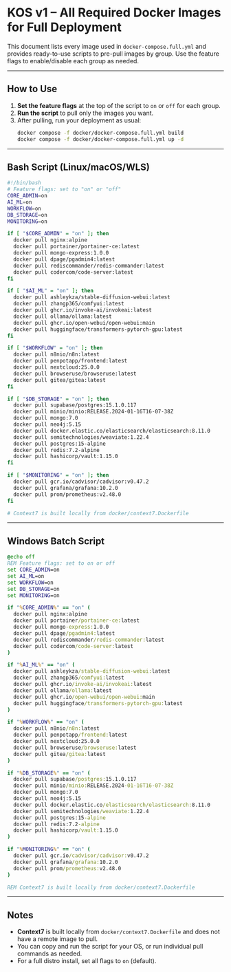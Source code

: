 # KOS v1 – All Required Docker Images for Full Deployment

This document lists every image used in `docker-compose.full.yml` and provides ready-to-use scripts to pre-pull images by group. Use the feature flags to enable/disable each group as needed.

---

## How to Use

1. **Set the feature flags** at the top of the script to `on` or `off` for each group.
2. **Run the script** to pull only the images you want.
3. After pulling, run your deployment as usual:
   ```sh
   docker compose -f docker/docker-compose.full.yml build
   docker compose -f docker/docker-compose.full.yml up -d
   ```

---

## Bash Script (Linux/macOS/WLS)

```bash
#!/bin/bash
# Feature flags: set to "on" or "off"
CORE_ADMIN=on
AI_ML=on
WORKFLOW=on
DB_STORAGE=on
MONITORING=on

if [ "$CORE_ADMIN" = "on" ]; then
  docker pull nginx:alpine
  docker pull portainer/portainer-ce:latest
  docker pull mongo-express:1.0.0
  docker pull dpage/pgadmin4:latest
  docker pull rediscommander/redis-commander:latest
  docker pull codercom/code-server:latest
fi

if [ "$AI_ML" = "on" ]; then
  docker pull ashleykza/stable-diffusion-webui:latest
  docker pull zhangp365/comfyui:latest
  docker pull ghcr.io/invoke-ai/invokeai:latest
  docker pull ollama/ollama:latest
  docker pull ghcr.io/open-webui/open-webui:main
  docker pull huggingface/transformers-pytorch-gpu:latest
fi

if [ "$WORKFLOW" = "on" ]; then
  docker pull n8nio/n8n:latest
  docker pull penpotapp/frontend:latest
  docker pull nextcloud:25.0.0
  docker pull browseruse/browseruse:latest
  docker pull gitea/gitea:latest
fi

if [ "$DB_STORAGE" = "on" ]; then
  docker pull supabase/postgres:15.1.0.117
  docker pull minio/minio:RELEASE.2024-01-16T16-07-38Z
  docker pull mongo:7.0
  docker pull neo4j:5.15
  docker pull docker.elastic.co/elasticsearch/elasticsearch:8.11.0
  docker pull semitechnologies/weaviate:1.22.4
  docker pull postgres:15-alpine
  docker pull redis:7.2-alpine
  docker pull hashicorp/vault:1.15.0
fi

if [ "$MONITORING" = "on" ]; then
  docker pull gcr.io/cadvisor/cadvisor:v0.47.2
  docker pull grafana/grafana:10.2.0
  docker pull prom/prometheus:v2.48.0
fi

# Context7 is built locally from docker/context7.Dockerfile
```

---

## Windows Batch Script

```bat
@echo off
REM Feature flags: set to on or off
set CORE_ADMIN=on
set AI_ML=on
set WORKFLOW=on
set DB_STORAGE=on
set MONITORING=on

if "%CORE_ADMIN%" == "on" (
  docker pull nginx:alpine
  docker pull portainer/portainer-ce:latest
  docker pull mongo-express:1.0.0
  docker pull dpage/pgadmin4:latest
  docker pull rediscommander/redis-commander:latest
  docker pull codercom/code-server:latest
)

if "%AI_ML%" == "on" (
  docker pull ashleykza/stable-diffusion-webui:latest
  docker pull zhangp365/comfyui:latest
  docker pull ghcr.io/invoke-ai/invokeai:latest
  docker pull ollama/ollama:latest
  docker pull ghcr.io/open-webui/open-webui:main
  docker pull huggingface/transformers-pytorch-gpu:latest
)

if "%WORKFLOW%" == "on" (
  docker pull n8nio/n8n:latest
  docker pull penpotapp/frontend:latest
  docker pull nextcloud:25.0.0
  docker pull browseruse/browseruse:latest
  docker pull gitea/gitea:latest
)

if "%DB_STORAGE%" == "on" (
  docker pull supabase/postgres:15.1.0.117
  docker pull minio/minio:RELEASE.2024-01-16T16-07-38Z
  docker pull mongo:7.0
  docker pull neo4j:5.15
  docker pull docker.elastic.co/elasticsearch/elasticsearch:8.11.0
  docker pull semitechnologies/weaviate:1.22.4
  docker pull postgres:15-alpine
  docker pull redis:7.2-alpine
  docker pull hashicorp/vault:1.15.0
)

if "%MONITORING%" == "on" (
  docker pull gcr.io/cadvisor/cadvisor:v0.47.2
  docker pull grafana/grafana:10.2.0
  docker pull prom/prometheus:v2.48.0
)

REM Context7 is built locally from docker/context7.Dockerfile
```

---

## Notes
- **Context7** is built locally from `docker/context7.Dockerfile` and does not have a remote image to pull.
- You can copy and run the script for your OS, or run individual pull commands as needed.
- For a full distro install, set all flags to `on` (default). 
